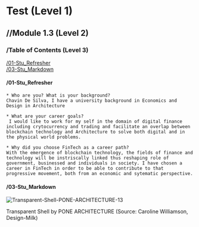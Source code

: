 # Test (Level 1)

## //Module 1.3 (Level 2)

### /Table of Contents (Level 3)
[/01-Stu_Refresher](01-Stu_Refresher) <br />
[/03-Stu_Markdown](03-Stu_Markdown) <br />

#### /01-Stu_Refresher 

    * Who are you? What is your background?
    Chavin De Silva, I have a university background in Economics and Design in Architecture

    * What are your career goals?
     I would like to work for my self in the domain of digital finance including crytocurrency and trading and facilitate an overlap between blockchain technology and Architecture to solve both digital and in the physical world problems. 

    * Why did you choose FinTech as a career path?
    With the emergence of blockchain technology, the fields of finance and technology will be instriscally linked thus reshaping role of government, businessed and individuals in society. I have chosen a career in FinTech in order to be able to contribute to that progressive movement, both from an economic and sytematic perspective. 
    
 #### /03-Stu_Markdown 
 
 ![Transparent-Shell-PONE-ARCHITECTURE-13](https://user-images.githubusercontent.com/117098721/226117774-c36bdf49-caa9-4649-8a6c-6eb00bb40203.jpg)

 Transparent Shell by PONE ARCHITECTURE (Source: Caroline Williamson, Design-Milk)
